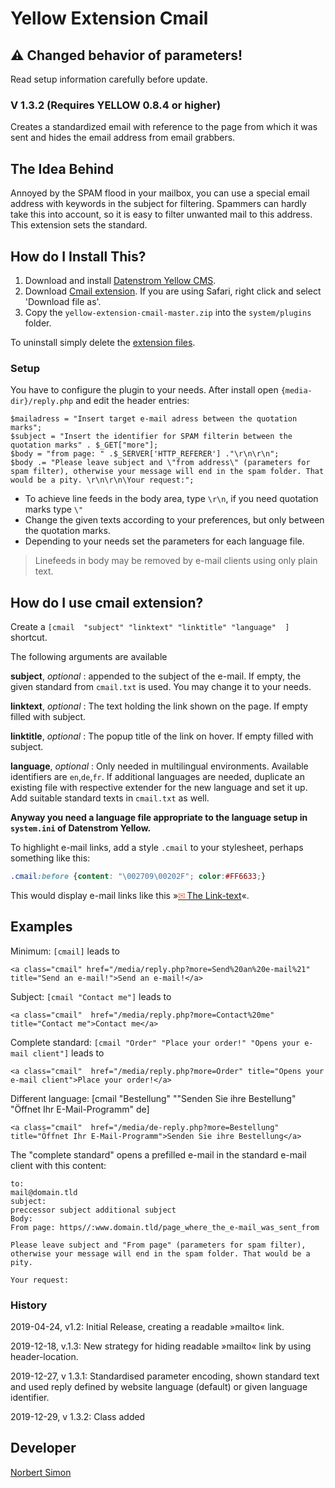 # Yellow Extension Cmail 

## ⚠ Changed behavior of parameters! 

Read setup information carefully before update.

### V 1.3.2 (Requires YELLOW 0.8.4 or higher)

Creates a standardized email with reference to the page from which it was sent and hides the email address from email grabbers.

## The Idea Behind

Annoyed by the SPAM flood in your mailbox, you can use a special email address with keywords in the subject for filtering. Spammers can hardly take this into account, so it is easy to filter unwanted mail to this address. This extension sets the standard.

## How do I Install This?

1. Download and install [Datenstrom Yellow CMS](https://github.com/datenstrom/yellow/).
2. Download [Cmail extension](https://github.com/BsNoSi/yellow-extension-cmail/archive/master.zip ).  If you are using Safari, right click and select 'Download file as'.
3. Copy the `yellow-extension-cmail-master.zip` into the `system/plugins` folder.

To uninstall simply delete the [extension files](update.ini).

### Setup

You have to configure the plugin to your needs. After install open `{media-dir}/reply.php` and edit the header entries:

```php+HTML
$mailadress = "Insert target e-mail adress between the quotation marks";
$subject = "Insert the identifier for SPAM filterin between the quotation marks" . $_GET["more"];
$body = "from page: " .$_SERVER['HTTP_REFERER'] ."\r\n\r\n";
$body .= "Please leave subject and \"from address\" (parameters for spam filter), otherwise your message will end in the spam folder. That would be a pity. \r\n\r\n\Your request:";
```

- To achieve line feeds in the body area, type `\r\n`, if you need quotation marks type `\"` 
- Change the given texts according to your preferences, but only between the quotation marks.
- Depending to your needs set the parameters for each language file.

> Linefeeds in body  may be removed  by e-mail clients using only plain text.

## How do I use cmail extension?

Create a `[cmail  "subject" "linktext" "linktitle" "language"  ]` shortcut.

The following arguments are available

**subject**, *optional*   : appended to the subject of the e-mail. If empty, the given standard from `cmail.txt` is used. You may change it to your needs.

**linktext**, *optional* :  The text holding the link shown on the page. If empty filled with subject.

**linktitle**, *optional* : The popup title of the link on hover. If empty filled with subject.

**language**, *optional* : Only needed in multilingual environments. Available identifiers are `en`,`de`,`fr`.  If additional languages are needed, duplicate an existing file with respective extender for the new language and set it up. Add suitable standard texts in `cmail.txt` as well.

**Anyway you need a language file appropriate to the language setup in `system.ini` of Datenstrom Yellow.** 

To highlight e-mail links, add a style `.cmail` to your stylesheet, perhaps something like this:

~~~.css
.cmail:before {content: "\002709\00202F"; color:#FF6633;}
~~~

This would display e-mail links like this  »[<span style="color:#FF6633">&#x2709;&#x202F;</span>The Link-text](#_)«.

## Examples

Minimum: `[cmail]` leads to 

~~~.HTML
<a class="cmail" href="/media/reply.php?more=Send%20an%20e-mail%21" title="Send an e-mail!">Send an e-mail!</a>
~~~

Subject: `[cmail "Contact me"]` leads to

~~~.HTML
<a class="cmail"  href="/media/reply.php?more=Contact%20me" title="Contact me">Contact me</a>
~~~

Complete standard: `[cmail "Order" "Place your order!" "Opens your e-mail client"]` leads to

~~~.HTML
<a class="cmail"  href="/media/reply.php?more=Order" title="Opens your e-mail client">Place your order!</a>
~~~

Different language: [cmail "Bestellung" ""Senden Sie ihre Bestellung" "Öffnet Ihr E-Mail-Programm" de]

~~~.HTML
<a class="cmail"  href="/media/de-reply.php?more=Bestellung" title="Öffnet Ihr E-Mail-Programm">Senden Sie ihre Bestellung</a>
~~~

The "complete standard" opens a prefilled e-mail in the standard e-mail client with this content:

```
to: 
mail@domain.tld
subject: 
preccessor subject additional subject
Body:
From page: https//:www.domain.tld/page_where_the_e-mail_was_sent_from 

Please leave subject and "From page" (parameters for spam filter), 
otherwise your message will end in the spam folder. That would be a pity. 

Your request:
```

### History

2019-04-24, v1.2: Initial Release, creating a readable »mailto« link.

2019-12-18, v.1.3: New strategy for hiding readable »mailto« link by using header-location.

2019-12-27, v 1.3.1: Standardised parameter encoding, shown standard text and used reply defined by website language (default) or given language identifier.

2019-12-29, v 1.3.2: Class added

## Developer

[Norbert Simon](https://nosi.de)
